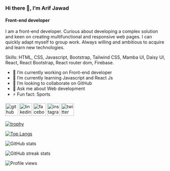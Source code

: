 ### Hi there 👋, I’m Arif Jawad
#### Front-end developer 

I am a front-end developer. Curious about developing a complex solution and keen on creating multifunctional and
responsive web pages. I can quickly adapt myself to group work. Always willing and ambitious to acquire and learn
new technologies.

Skills: HTML, CSS, Javascript, Bootstrap, Tailwind CSS, Mamba UI, Daisy UI, React, React Bootstrap, React router dom, Firebase.

- 🔭 I’m currently working on Front-end developer 
- 🌱 I’m currently learning Javascript and React Js 
- 👯 I’m looking to collaborate on GitHub  
- 💬 Ask me about Web development  
- ⚡ Fun fact: Sports  



[<img src='https://cdn.jsdelivr.net/npm/simple-icons@3.0.1/icons/github.svg' alt='github' height='40'>](https://github.com/ArifJawad18)  [<img src='https://cdn.jsdelivr.net/npm/simple-icons@3.0.1/icons/linkedin.svg' alt='linkedin' height='40'>](https://www.linkedin.com/in/https://www.linkedin.com/in/mohammed-arif-jawad-656aa0182//)  [<img src='https://cdn.jsdelivr.net/npm/simple-icons@3.0.1/icons/facebook.svg' alt='facebook' height='40'>](https://www.facebook.com/https://www.facebook.com/profile.php?id=100003663528093)  [<img src='https://cdn.jsdelivr.net/npm/simple-icons@3.0.1/icons/instagram.svg' alt='instagram' height='40'>](https://www.instagram.com/https://www.instagram.com/arif.jawad/?fbclid=IwAR3GDu5s6hf2HiVuNDi7RF361KUsLILuu2WL34A5LGyh6Xa5u1jXJbdMhO4/)  [<img src='https://cdn.jsdelivr.net/npm/simple-icons@3.0.1/icons/twitter.svg' alt='twitter' height='40'>](https://twitter.com/https://twitter.com/ArifJawad5?fbclid=IwAR18JTOwBjQ_H0jEHrLHZelo2srqJlitz9cRRJR3lrKMSQ3fQQTItOoe1eo)  

[![trophy](https://github-profile-trophy.vercel.app/?username=ArifJawad18)](https://github.com/ryo-ma/github-profile-trophy)

[![Top Langs](https://github-readme-stats.vercel.app/api/top-langs/?username=ArifJawad18)](https://github.com/anuraghazra/github-readme-stats)

![GitHub stats](https://github-readme-stats.vercel.app/api?username=ArifJawad18&show_icons=true&count_private=true)  

![GitHub streak stats](https://streak-stats.demolab.com/?user=ArifJawad18)  

![Profile views](https://gpvc.arturio.dev/ArifJawad18)  
